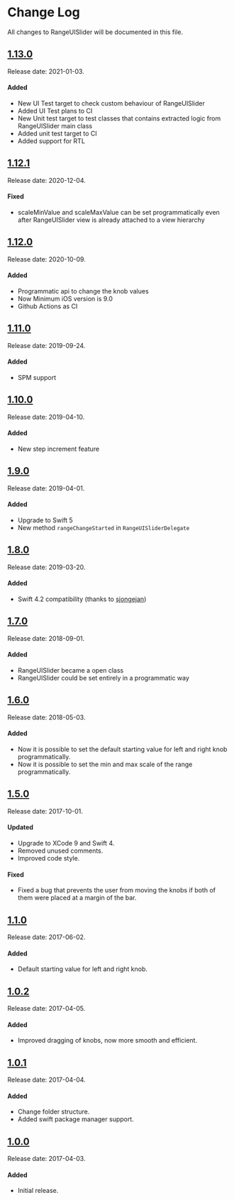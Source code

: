 # Change Log
All changes to RangeUISlider will be documented in this file.

## [1.13.0](https://github.com/chicio/RangeUISlider/releases/tag/1.13.0)
Release date: 2021-01-03.

#### Added
- New UI Test target to check custom behaviour of RangeUISlider
- Added UI Test plans to CI
- New Unit test target to test classes that contains extracted logic from RangeUISlider main class
- Added unit test target to CI
- Added support for RTL

## [1.12.1](https://github.com/chicio/RangeUISlider/releases/tag/1.12.1)
Release date: 2020-12-04.

#### Fixed
- scaleMinValue and scaleMaxValue can be set programmatically even after RangeUISlider view is already attached to a view hierarchy

## [1.12.0](https://github.com/chicio/RangeUISlider/releases/tag/1.12.0)
Release date: 2020-10-09.

#### Added
- Programmatic api to change the knob values
- Now Minimum iOS version is 9.0
- Github Actions as CI

## [1.11.0](https://github.com/chicio/RangeUISlider/releases/tag/1.11.0)
Release date: 2019-09-24.

#### Added
- SPM support

## [1.10.0](https://github.com/chicio/RangeUISlider/releases/tag/1.10.0)
Release date: 2019-04-10.

#### Added
- New step increment feature

## [1.9.0](https://github.com/chicio/RangeUISlider/releases/tag/1.9.0)
Release date: 2019-04-01.

#### Added
- Upgrade to Swift 5  
- New method `rangeChangeStarted` in `RangeUISliderDelegate`

## [1.8.0](https://github.com/chicio/RangeUISlider/releases/tag/1.8.0)
Release date: 2019-03-20.

#### Added
- Swift 4.2 compatibility (thanks to [sjongejan](https://github.com/sjongejan))

## [1.7.0](https://github.com/chicio/RangeUISlider/releases/tag/1.7.0)
Release date: 2018-09-01.

#### Added
- RangeUISlider became a open class
- RangeUISlider could be set entirely in a programmatic way

## [1.6.0](https://github.com/chicio/RangeUISlider/releases/tag/1.6.0)
Release date: 2018-05-03.

#### Added
- Now it is possible to set the default starting value for left and right knob programmatically.
- Now it is possible to set the min and max scale of the range programmatically.

## [1.5.0](https://github.com/chicio/RangeUISlider/releases/tag/1.5.0)
Release date: 2017-10-01.

#### Updated
- Upgrade to XCode 9 and Swift 4.
- Removed unused comments.
- Improved code style.

#### Fixed
- Fixed a bug that prevents the user from moving the knobs if both of them were placed at a margin of the bar.

## [1.1.0](https://github.com/chicio/RangeUISlider/releases/tag/1.1.0)
Release date: 2017-06-02.

#### Added
- Default starting value for left and right knob.

## [1.0.2](https://github.com/chicio/RangeUISlider/releases/tag/1.0.2)
Release date: 2017-04-05.

#### Added
- Improved dragging of knobs, now more smooth and efficient.

## [1.0.1](https://github.com/chicio/RangeUISlider/releases/tag/1.0.1)
Release date: 2017-04-04.

#### Added
- Change folder structure.
- Added swift package manager support.

## [1.0.0](https://github.com/chicio/RangeUISlider/releases/tag/1.0.0)
Release date: 2017-04-03.

#### Added
- Initial release.
